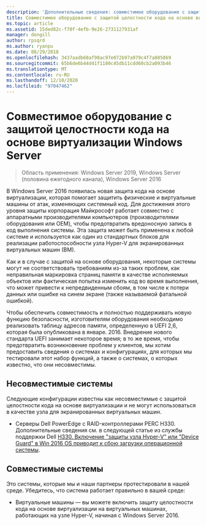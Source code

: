 ```yaml
---
description: 'Дополнительные сведения: совместимое оборудование с защитой целостности кода на основе виртуализации Windows Server'
title: Совместимое оборудование с защитой целостности кода на основе виртуализации Windows Server
ms.topic: article
ms.assetid: 15ded82c-f70f-4efb-9e26-2731127931af
manager: dongill
author: rpsqrd
ms.author: ryanpu
ms.date: 08/29/2018
ms.openlocfilehash: 3437aadb68af98ac97e072b97a979c4f7a885869
ms.sourcegitcommit: 65b6de6b44d41f1180c45db11cdd60cb2a093b46
ms.translationtype: MT
ms.contentlocale: ru-RU
ms.lasthandoff: 12/10/2020
ms.locfileid: "97047462"
---
```

# <a name="compatible-hardware-with-windows-server-virtualization-based-protection-of-code-integrity"></a>Совместимое оборудование с защитой целостности кода на основе виртуализации Windows Server

>Область применения: Windows Server 2019, Windows Server (половина ежегодного канала), Windows Server 2016

В Windows Server 2016 появилась новая защита кода на основе виртуализации, которая помогает защитить физические и виртуальные машины от атак, изменяющих системный код.
Для достижения этого уровня защиты корпорация Майкрософт работает совместно с аппаратными производителями компьютеров (производителями оборудования или OEM), чтобы предотвратить вредоносную запись в код выполнения системы.
Эта защита может быть применена к любой системе и используется как один из стандартных блоков для реализации работоспособности узла Hyper-V для экранированных виртуальных машин (ВМ).

Как и в случае с защитой на основе оборудования, некоторые системы могут не соответствовать требованиям из-за таких проблем, как неправильная маркировка страниц памяти в качестве исполняемых объектов или фактическая попытка изменить код во время выполнения, что может привести к непредвиденным сбоям, в том числе к потери данных или ошибке на синем экране (также называемой фатальной ошибкой).

Чтобы обеспечить совместимость и полностью поддерживать новую функцию безопасности, изготовителям оборудования необходимо реализовать таблицу адресов памяти, определенную в UEFI 2,6, которая была опубликована в январе. 2016.
Внедрение нового стандарта UEFI занимает некоторое время; в то же время, чтобы предотвратить возникновение проблем у клиентов, мы хотим предоставить сведения о системах и конфигурациях, для которых мы тестировали этот набор функций, а также о системах, о которых известно, что они несовместимы.

## <a name="non-compatible-systems"></a>Несовместимые системы

Следующие конфигурации известны как несовместимые с защитой целостности кода на основе виртуализации и не могут использоваться в качестве узла для экранированных виртуальных машин.

- Серверы Dell PowerEdge с RAID-контроллерами PERC H330. Дополнительные сведения см. в следующей статье из службы поддержки Dell [H330. Включение "защиты узла Hyper-V" или "Device Guard" в Win 2016 OS приводит к сбою загрузки операционной системы](http://www.dell.com/Support/Article/us/en/19/QNA44045).


## <a name="compatible-systems"></a>Совместимые системы

Это системы, которые мы и наши партнеры протестировали в нашей среде.
Убедитесь, что система работает правильно в вашей среде:

- Виртуальные машины — вы можете включить защиту целостности кода на основе виртуализации на виртуальных машинах, работающих на узле Hyper-V, начиная с Windows Server 2016.



